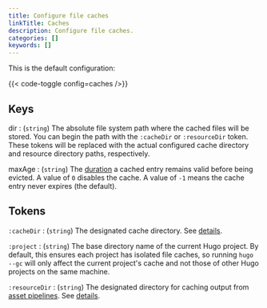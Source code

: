 ```yaml
---
title: Configure file caches
linkTitle: Caches
description: Configure file caches.
categories: []
keywords: []
---
```


This is the default configuration:

{{< code-toggle config=caches />}}

## Keys

dir
: (`string`) The absolute file system path where the cached files will be stored. You can begin the path with the `:cacheDir` or `:resourceDir` token. These tokens will be replaced with the actual configured cache directory and resource directory paths, respectively.

maxAge
: (`string`) The [duration](g) a cached entry remains valid before being evicted. A value of `0` disables the cache. A value of `-1` means the cache entry never expires (the default).

## Tokens

`:cacheDir`
: (`string`) The designated cache directory. See&nbsp;[details](/configuration/all/#cachedir).

`:project`
: (`string`) The base directory name of the current Hugo project. By default, this ensures each project has isolated file caches, so running `hugo --gc` will only affect the current project's cache and not those of other Hugo projects on the same machine.

`:resourceDir`
: (`string`) The designated directory for caching output from [asset pipelines](g). See&nbsp;[details](/configuration/all/#resourcedir).

